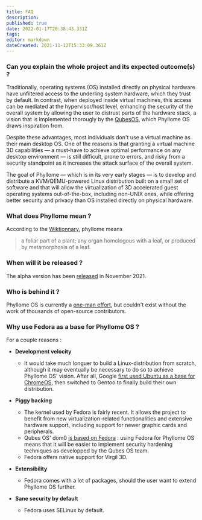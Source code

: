 ```yaml
---
title: FAQ
description: 
published: true
date: 2022-01-17T20:38:43.331Z
tags: 
editor: markdown
dateCreated: 2021-11-12T15:33:09.361Z
---
```


### Can you explain the whole project and its expected outcome(s) ?

Traditionally, operating systems (OS) installed directly on physical hardware have unfiltered access to the underling system hardware, which they trust by default. In contrast, when deployed inside virtual machines, this access can be mediated at the hypervisor/host level, enhancing the security of the overall system by allowing the user to distrust parts of the hardware stack, a vision that is implemented thorougly by the [QubesOS](https://www.qubes-os.org/), which Phyllome OS draws inspiration from.

Despite these advantages, most individuals don't use a virtual machine as their main desktop OS. One of the reasons is that granting a virtual machine 3D capabilities — a must-have to achieve optimal performance on any desktop environment — is still difficult, prone to errors, and risky from a security standpoint as it increases the attack surface of the overall system.

The goal of Phyllome — which is in its very early stages — is to develop and distribute a KVM/QEMU-powered Linux distribution built on a small set of software and that will allow the virtualization of 3D accelerated guest operating systems out-of-the-box, including non-UNIX ones, while offering better security and privacy than OS installed directly on physical hardware.

### What does Phyllome mean ?

According to the [Wiktionnary](https://en.wiktionary.org/wiki/phyllome), phyllome means  
> a foliar part of a plant; any organ homologous with a leaf, or produced by metamorphosis of a leaf.

### When will it be released ?

The alpha version has been [released](https://github.com/PhyllomeOS/phyllomeos/releases) in November 2021. 

### Who is behind it ?

Phyllome OS is currently a [one-man effort](https://refre.ch/home/), but couldn't exist without the work of thousands of open-source contributors.   

### Why use Fedora as a base for Phyllome OS ?

For a couple reasons :

* **Development velocity**
	* It would take much longuer to build a Linux-distribution from scratch, although it may eventually be necessary to do so to achieve Phyllome OS' vision. After all, Google [first used Ubuntu as a base for ChromeOS](https://en.wikipedia.org/wiki/Chrome_OS#History), then switched to Gentoo to finally build their own distribution. 

* **Piggy backing**
	* The kernel used by Fedora is fairly recent. It allows the project to benefit from new virtualization-related functionalities and extensive hardware support, including support for newer graphic cards and peripherals. 
  * Qubes OS' dom0 [is based on Fedora](https://www.qubes-os.org/doc/supported-versions/#dom0) : using Fedora for Phyllome OS means that it will be easier to implement security hardening techniques as developped by the Qubes OS team.
  * Fedora offers native support for Virgil 3D. 

* **Extensibility**
	* Fedora comes with a lot of packages, should the user want to extend Phyllome OS further. 

* **Sane security by default**
	* Fedora uses SELinux by default. 
  
